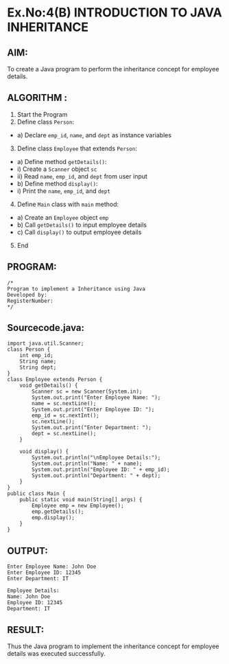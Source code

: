 # Ex.No:4(B) INTRODUCTION TO JAVA INHERITANCE

## AIM:
To create  a Java program to perform the inheritance concept for employee details.

## ALGORITHM :
1.	Start the Program
2.	Define class `Person`:
-	a) Declare `emp_id`, `name`, and `dept` as instance variables
3.	Define class `Employee` that extends `Person`:
-	a) Define method `getDetails()`:
-	i) Create a `Scanner` object `sc`
-	ii) Read `name`, `emp_id`, and `dept` from user input
-	b) Define method `display()`:
-	i) Print the `name`, `emp_id`, and `dept`
4.	Define `Main` class with `main` method:
-	a) Create an `Employee` object `emp`
-	b) Call `getDetails()` to input employee details
-	c) Call `display()` to output employee details
5.	End








## PROGRAM:
 ```
/*
Program to implement a Inheritance using Java
Developed by: 
RegisterNumber:  
*/
```

## Sourcecode.java:
```
import java.util.Scanner;
class Person {
    int emp_id;
    String name;
    String dept;
}
class Employee extends Person {
    void getDetails() {
        Scanner sc = new Scanner(System.in);
        System.out.print("Enter Employee Name: ");
        name = sc.nextLine();
        System.out.print("Enter Employee ID: ");
        emp_id = sc.nextInt();
        sc.nextLine(); 
        System.out.print("Enter Department: ");
        dept = sc.nextLine();
    }

    void display() {
        System.out.println("\nEmployee Details:");
        System.out.println("Name: " + name);
        System.out.println("Employee ID: " + emp_id);
        System.out.println("Department: " + dept);
    }
}
public class Main {
    public static void main(String[] args) {
        Employee emp = new Employee();
        emp.getDetails();
        emp.display();
    }
}
```








## OUTPUT:
```
Enter Employee Name: John Doe
Enter Employee ID: 12345
Enter Department: IT

Employee Details:
Name: John Doe
Employee ID: 12345
Department: IT
```




## RESULT:
Thus the Java program to implement the inheritance concept for employee details was  executed successfully.

